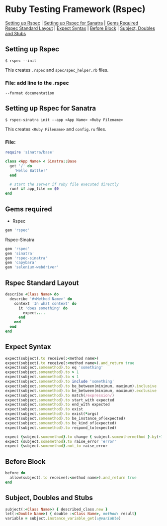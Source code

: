 # Ruby Testing Framework (Rspec)

[Setting up Rspec](#RspecSetup) | [Setting up Rspec for Sanatra](#SinatraSetup) | [Gems Required](#Gems) <br>
[Rspec Standard Layout](#Layout) | [Expect Syntax](#Expect) | [Before Block](#Before) | [Subject, Doubles and Stubs](#Subject)

## <a name="RspecSetup">Setting up Rspec</a>
```shell
$ rspec --init
```
This creates `.rspec` and `spec/spec_helper.rb` files.
### File: add line to the .rspec
```shell
--format documentation
```

## <a name="SinatraSetup">Setting up Rspec for Sanatra</a>
```shell
$ rspec-sinatra init --app <App Name> <Ruby Filename>
```
This creates `<Ruby Filename>` and `config.ru` files.
### File: <Ruby Filename>
```ruby
require 'sinatra/base'

class <App Name> < Sinatra::Base
  get '/' do
    'Hello Battle!'
  end

  # start the server if ruby file executed directly
  run! if app_file == $0
end
```

## <a name="Gems">Gems required</a>
* Rspec
```ruby
gem 'rspec'
```

Rspec-Sinatra
```ruby
gem 'rspec'
gem 'sinatra'
gem 'rspec-sinatra'
gem 'capybara'
gem 'selenium-webdriver'
```

## <a name="Layout">Rspec Standard Layout</a>
```ruby
describe <Class Name> do
  describe '#<Method Name>' do
    context 'In what context' do
      it 'does something' do
        expect....
      end
    end
  end
end
```

## <a name="Expect">Expect Syntax</a>
```ruby
expect(subject).to receive(:<method name>)
expect(subject).to receive(:<method name>).and_return true
expect(subject.somemethod).to eq 'something'
expect(subject.somemethod).to > 1
expect(subject.somemethod).to < 1
expect(subject.somemethod).to include 'something'
expect(subject.somemethod).to be_between(minimum, maximum).inclusive
expect(subject.somemethod).to be_between(minimum, maximum).exclusive
expect(subject.somemethod).to match(/expression/)
expect(subject.somemethod).to start_with expected
expect(subject.somemethod).to end_with expected
expect(subject.somemethod).to exist
expect(subject.somemethod).to exist(*args)
expect(subject.somemethod).to be_instance_of(expected)
expect(subject.somemethod).to be_kind_of(expected)
expect(subject.somemethod).to respond_to(expected)

expect {subject.somemethod}.to change { subject.someothermethod }.by(-10)
expect {subject.somemethod}.to raise_error 'error'
expect {subject.somemethod}.not_to raise_error
```

## <a name="Before">Before Block</a>
```ruby
before do
  allow(subject).to receive(:<method name>).and_return true
end
```

## <a name="Subject">Subject, Doubles and Stubs</a>
```ruby
subject(:<Class Name>) { described_class.new }
let(:<Double Name>) { double :<Class Name>, method: result}
variable = subject.instance_variable_get(:@variable)
```
